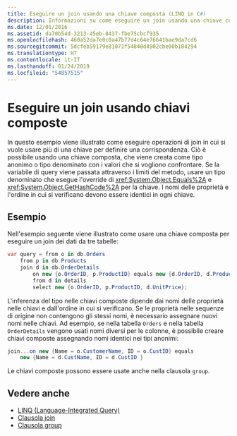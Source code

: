 ```yaml
---
title: Eseguire un join usando una chiave composta (LINQ in C#)
description: Informazioni su come eseguire un join usando una chiave composta in LINQ.
ms.date: 12/01/2016
ms.assetid: da70b54d-3213-45eb-8437-fbe75cbcf935
ms.openlocfilehash: 460a52da7e0c0a47b77d4c64e76641bae9da7cd6
ms.sourcegitcommit: 5dcfeb59179e81071f54840d4902cbe00b184294
ms.translationtype: HT
ms.contentlocale: it-IT
ms.lasthandoff: 01/24/2019
ms.locfileid: "54857515"
---
```

# <a name="join-by-using-composite-keys"></a>Eseguire un join usando chiavi composte

In questo esempio viene illustrato come eseguire operazioni di join in cui si vuole usare più di una chiave per definire una corrispondenza. Ciò è possibile usando una chiave composta, che viene creata come tipo anonimo o tipo denominato con i valori che si vogliono confrontare. Se la variabile di query viene passata attraverso i limiti del metodo, usare un tipo denominato che esegue l'override di <xref:System.Object.Equals%2A> e <xref:System.Object.GetHashCode%2A> per la chiave. I nomi delle proprietà e l'ordine in cui si verificano devono essere identici in ogni chiave.

## <a name="example"></a>Esempio

Nell'esempio seguente viene illustrato come usare una chiave composta per eseguire un join dei dati da tre tabelle:

```csharp
var query = from o in db.Orders
    from p in db.Products
    join d in db.OrderDetails
        on new {o.OrderID, p.ProductID} equals new {d.OrderID, d.ProductID} into details
        from d in details
        select new {o.OrderID, p.ProductID, d.UnitPrice};
```

L'inferenza del tipo nelle chiavi composte dipende dai nomi delle proprietà nelle chiavi e dall'ordine in cui si verificano. Se le proprietà nelle sequenze di origine non contengono gli stessi nomi, è necessario assegnare nuovi nomi nelle chiavi. Ad esempio, se nella tabella `Orders` e nella tabella `OrderDetails` vengono usati nomi diversi per le colonne, è possibile creare chiavi composte assegnando nomi identici nei tipi anonimi:

```csharp
join...on new {Name = o.CustomerName, ID = o.CustID} equals
    new {Name = d.CustName, ID = d.CustID }
```

Le chiavi composte possono essere usate anche nella clausola `group`.

## <a name="see-also"></a>Vedere anche

- [LINQ (Language-Integrated Query)](index.md)
- [Clausola join](../language-reference/keywords/join-clause.md)
- [Clausola group](../language-reference/keywords/group-clause.md)
